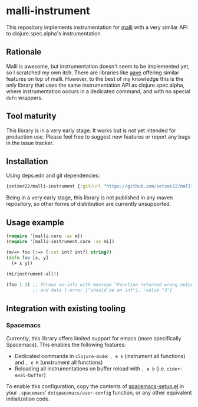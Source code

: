 # malli-instrument

This repository implements instrumentation for [malli](https://github.com/metosin/malli/) with a very similar API to clojure.spec.alpha's instrumentation.

## Rationale

Malli is awesome, but instrumentation doesn't seem to be implemented yet, so I scratched my own itch. There are libraries like [aave](https://github.com/teknql/aave) offering similar features on top of malli. However, to the best of my knowledge this is the only library that uses the same instrumentation API as clojure.spec.alpha, where instrumentation occurs in a dedicated command, and with no special `defn` wrappers.

## Tool maturity

This library is in a very early stage. It works but is not yet intended for production use. Please feel free to suggest new features or report any bugs in the issue tracker. 

## Installation

Using deps.edn and git dependencies:

```clj
{setzer22/malli-instrument {:git/url "https://github.com/setzer22/malli-instrument.git" :sha "0df6ae2d62ddf4d20aa69f21925a1a4651a35690"}}
```
Being in a very early stage, this library is not published in any maven repository, so other forms of distribution are currently unsupported.

## Usage example

```clojure
(require '[malli.core :as m])
(require '[malli-instrument.core :as mi])

(m/=> foo [:=> [:cat int? int?] string?)
(defn foo [x, y]
  (+ x y))
  
(mi/instrument-all!)

(foo 1 2) ;; Throws ex-info with message "Function returned wrong output"
          ;; and data {:error ["should be an int"], :value "3"}
```

 ## Integration with existing tooling
 
 ### Spacemacs
 Currently, this library offers limited support for emacs (more specifically Spacemacs).
 This enables the following features:
 - Dedicated commands in `clojure-mode`: `, e k` (instrument all functions) and `, e K` (unstrument all functions)
 - Reloading all instrumentations on buffer reload with `, e b` (i.e. `cider-eval-buffer`)
 
 To enable this configuration, copy the contents of [spacemacs-setup.el](spacemacs-setup.el) in your `.spacemacs`' `dotspacemacs/user-config` function, or any other equivalent initialization code.
 
 
